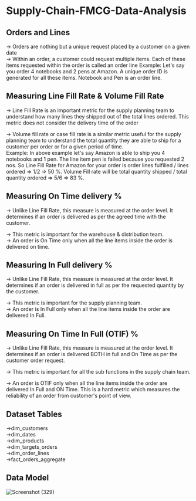 # Supply-Chain-FMCG-Data-Analysis

## Orders and Lines 

-> Orders are nothing but a unique request placed by a customer on a given date\
-> Within an order, a customer could request multiple items. Each of these items 
requested within the order is called an order line
Example: Let's say you order 4 notebooks and 2 pens at Amazon. A unique order ID is 
generated for all these items. Notebook and Pen is an order line.

 ## Measuring Line Fill Rate & Volume Fill Rate
 -> Line Fill Rate is an important metric for the supply planning team to understand how 
many lines they shipped out of the total lines ordered. This metric does not consider the 
delivery time of the order

-> Volume fill rate or case fill rate is a similar metric useful for the supply planning team to 
understand the total quantity they are able to ship for a customer per order or for a given 
period of time.\
Example: In above example let's say Amazon is able to ship you 4 notebooks and 1 pen. 
The line item pen is failed because you requested 2 nos. So Line Fill Rate for Amazon for 
your order is order lines fulfilled / lines ordered => 1/2 => 50 %.
Volume Fill rate will be total quantity shipped / total quantity ordered => 5/6 => 83 %.

## Measuring On Time delivery %

-> Unlike Line Fill Rate, this measure is measured at the order level. It determines if 
an order is delivered as per the agreed time with the customer.

-> This metric is important for the warehouse & distribution team.\
-> An order is On Time only when all the line items inside the order is delivered on 
time.

## Measuring In Full delivery %

-> Unlike Line Fill Rate, this measure is measured at the order level. It determines if an 
order is delivered in full as per the requested quantity by the customer.

-> This metric is important for the supply planning team.\
-> An order is In Full only when all the line items inside the order are delivered In Full.

## Measuring On Time In Full (OTIF)  %

-> Unlike Line Fill Rate, this measure is measured at the order level. It determines if an 
order is delivered BOTH in full and On Time as per the customer order request.

-> This metric is important for all the sub functions in the supply chain team.

-> An order is OTIF only when all the line items inside the order are delivered In Full 
and ON Time. This is a hard metric which measures the reliability of an order from 
customer's point of view.

## Dataset Tables

->dim_customers\
->dim_dates\
->dim_products\
->dim_targets_orders\
->dim_order_lines\
->fact_orders_aggregate



## Data Model





![Screenshot (329)](https://user-images.githubusercontent.com/59529237/233276743-56336782-b729-4dbe-b964-b24e795eb0ca.png)



